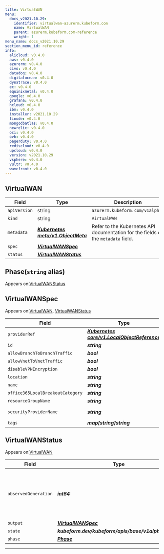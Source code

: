 ```yaml
---
title: VirtualWAN
menu:
  docs_v2021.10.29:
    identifier: virtualwan-azurerm.kubeform.com
    name: VirtualWAN
    parent: azurerm.kubeform.com-reference
    weight: 1
menu_name: docs_v2021.10.29
section_menu_id: reference
info:
  alicloud: v0.4.0
  aws: v0.4.0
  azurerm: v0.4.0
  civo: v0.4.0
  datadog: v0.4.0
  digitalocean: v0.4.0
  dynatrace: v0.4.0
  ec: v0.4.0
  equinixmetal: v0.4.0
  google: v0.4.0
  grafana: v0.4.0
  hcloud: v0.4.0
  ibm: v0.4.0
  installer: v2021.10.29
  linode: v0.4.0
  mongodbatlas: v0.4.0
  newrelic: v0.4.0
  oci: v0.4.0
  ovh: v0.4.0
  pagerduty: v0.4.0
  rediscloud: v0.4.0
  upcloud: v0.4.0
  version: v2021.10.29
  vsphere: v0.4.0
  vultr: v0.4.0
  wavefront: v0.4.0
---
```


## VirtualWAN
| Field | Type | Description |
| ------ | ----- | ----------- |
| `apiVersion` | string | `azurerm.kubeform.com/v1alpha1` |
|    `kind` | string | `VirtualWAN` |
| `metadata` | ***[Kubernetes meta/v1.ObjectMeta](https://v1-18.docs.kubernetes.io/docs/reference/generated/kubernetes-api/v1.18/#objectmeta-v1-meta)***|Refer to the Kubernetes API documentation for the fields of the `metadata` field.|
| `spec` | ***[VirtualWANSpec](#virtualwanspec)***||
| `status` | ***[VirtualWANStatus](#virtualwanstatus)***||
## Phase(`string` alias)

Appears on:[VirtualWANStatus](#virtualwanstatus)

## VirtualWANSpec

Appears on:[VirtualWAN](#virtualwan), [VirtualWANStatus](#virtualwanstatus)

| Field | Type | Description |
| ------ | ----- | ----------- |
| `providerRef` | ***[Kubernetes core/v1.LocalObjectReference](https://v1-18.docs.kubernetes.io/docs/reference/generated/kubernetes-api/v1.18/#localobjectreference-v1-core)***||
| `id` | ***string***||
| `allowBranchToBranchTraffic` | ***bool***| ***(Optional)*** |
| `allowVnetToVnetTraffic` | ***bool***| ***(Optional)*** |
| `disableVPNEncryption` | ***bool***| ***(Optional)*** |
| `location` | ***string***||
| `name` | ***string***||
| `office365LocalBreakoutCategory` | ***string***| ***(Optional)*** |
| `resourceGroupName` | ***string***||
| `securityProviderName` | ***string***| ***(Optional)*** Deprecated|
| `tags` | ***map[string]string***| ***(Optional)*** |
## VirtualWANStatus

Appears on:[VirtualWAN](#virtualwan)

| Field | Type | Description |
| ------ | ----- | ----------- |
| `observedGeneration` | ***int64***| ***(Optional)*** Resource generation, which is updated on mutation by the API Server.|
| `output` | ***[VirtualWANSpec](#virtualwanspec)***| ***(Optional)*** |
| `state` | ***kubeform.dev/kubeform/apis/base/v1alpha1.State***| ***(Optional)*** |
| `phase` | ***[Phase](#phase)***| ***(Optional)*** |
---
